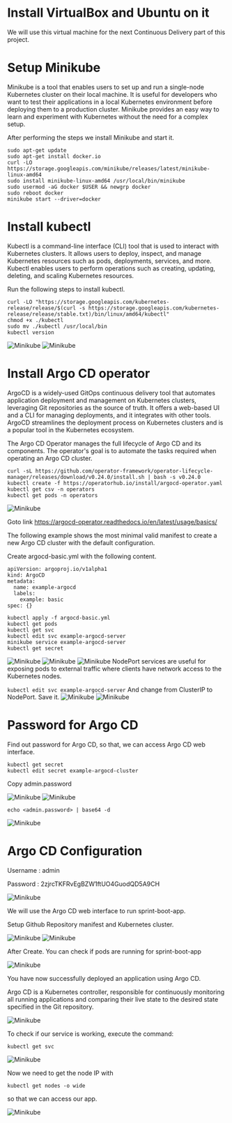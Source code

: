 ﻿# Install VirtualBox and Ubuntu on it

We will use this virtual machine for the next Continuous Delivery part of this project.

# Setup Minikube

Minikube is a tool that enables users to set up and run a single-node Kubernetes cluster on their local machine. It is useful for developers who want to test their applications in a local Kubernetes environment before deploying them to a production cluster. Minikube provides an easy way to learn and experiment with Kubernetes without the need for a complex setup.

After performing the steps we install Minikube and start it.
```
sudo apt-get update
sudo apt-get install docker.io
curl -LO https://storage.googleapis.com/minikube/releases/latest/minikube-linux-amd64
sudo install minikube-linux-amd64 /usr/local/bin/minikube
sudo usermod -aG docker $USER && newgrp docker
sudo reboot docker
minikube start --driver=docker
```
# Install kubectl

Kubectl is a command-line interface (CLI) tool that is used to interact with Kubernetes clusters. It allows users to deploy, inspect, and manage Kubernetes resources such as pods, deployments, services, and more. Kubectl enables users to perform operations such as creating, updating, deleting, and scaling Kubernetes resources.

Run the following steps to install kubectl.
```
curl -LO "https://storage.googleapis.com/kubernetes-release/release/$(curl -s https://storage.googleapis.com/kubernetes-release/release/stable.txt)/bin/linux/amd64/kubectl"
chmod +x ./kubectl
sudo mv ./kubectl /usr/local/bin
kubectl version
```
![Minikube](https://github.com/Edgar85/Jenkins-Zero-To-Hero/blob/main/Screenshots/minikube_1.avif)
![Minikube](https://github.com/Edgar85/Jenkins-Zero-To-Hero/blob/main/Screenshots/minikube_2.avif)

# Install Argo CD operator
ArgoCD is a widely-used GitOps continuous delivery tool that automates application deployment and management on Kubernetes clusters, leveraging Git repositories as the source of truth. It offers a web-based UI and a CLI for managing deployments, and it integrates with other tools. ArgoCD streamlines the deployment process on Kubernetes clusters and is a popular tool in the Kubernetes ecosystem.

The Argo CD Operator manages the full lifecycle of Argo CD and its components. The operator's goal is to automate the tasks required when operating an Argo CD cluster.
```
curl -sL https://github.com/operator-framework/operator-lifecycle-manager/releases/download/v0.24.0/install.sh | bash -s v0.24.0
kubectl create -f https://operatorhub.io/install/argocd-operator.yaml
kubectl get csv -n operators
kubectl get pods -n operators
```
![Minikube](https://github.com/Edgar85/Jenkins-Zero-To-Hero/blob/main/Screenshots/minikube_3.avif)

Goto link https://argocd-operator.readthedocs.io/en/latest/usage/basics/

The following example shows the most minimal valid manifest to create a new Argo CD cluster with the default configuration.

Create argocd-basic.yml with the following content.
```
apiVersion: argoproj.io/v1alpha1
kind: ArgoCD
metadata:
  name: example-argocd
  labels:
    example: basic
spec: {}
```
```
kubectl apply -f argocd-basic.yml
kubectl get pods
kubectl get svc
kubectl edit svc example-argocd-server
minikube service example-argocd-server
kubectl get secret
```
![Minikube](https://github.com/Edgar85/Jenkins-Zero-To-Hero/blob/main/Screenshots/minikube_4.avif)
![Minikube](https://github.com/Edgar85/Jenkins-Zero-To-Hero/blob/main/Screenshots/minikube_5.avif)
![Minikube](https://github.com/Edgar85/Jenkins-Zero-To-Hero/blob/main/Screenshots/minikube_6.avif)
NodePort services are useful for exposing pods to external traffic where clients have network access to the Kubernetes nodes.

```kubectl edit svc example-argocd-server``` And change from ClusterIP to NodePort. Save it.
![Minikube](https://github.com/Edgar85/Jenkins-Zero-To-Hero/blob/main/Screenshots/argocd_1.avif)
![Minikube](https://github.com/Edgar85/Jenkins-Zero-To-Hero/blob/main/Screenshots/minikube_7.avif)

# Password for Argo CD

Find out password for Argo CD, so that, we can access Argo CD web interface.
```
kubectl get secret
kubectl edit secret example-argocd-cluster
```
Copy admin.password

![Minikube](https://github.com/Edgar85/Jenkins-Zero-To-Hero/blob/main/Screenshots/minikube_8.avif)
![Minikube](https://github.com/Edgar85/Jenkins-Zero-To-Hero/blob/main/Screenshots/argocd_2.avif)
```
echo <admin.password> | base64 -d
```
![Minikube](https://github.com/Edgar85/Jenkins-Zero-To-Hero/blob/main/Screenshots/argocd_3.avif)

# Argo CD Configuration

Username : admin

Password : 2zjrcTKFRvEgBZW1ftUO4GuodQD5A9CH

![Minikube](https://github.com/Edgar85/Jenkins-Zero-To-Hero/blob/main/Screenshots/argocd_4.avif)

We will use the Argo CD web interface to run sprint-boot-app.

Setup Github Repository manifest and Kubernetes cluster.

![Minikube](https://github.com/Edgar85/Jenkins-Zero-To-Hero/blob/main/Screenshots/argocd_5.avif)
![Minikube](https://github.com/Edgar85/Jenkins-Zero-To-Hero/blob/main/Screenshots/argocd_6.avif)

After Create. You can check if pods are running for sprint-boot-app

![Minikube](https://github.com/Edgar85/Jenkins-Zero-To-Hero/blob/main/Screenshots/minikube_9.avif)

You have now successfully deployed an application using Argo CD.

Argo CD is a Kubernetes controller, responsible for continuously monitoring all running applications and comparing their live state to the desired state specified in the Git repository.

![Minikube](https://github.com/Edgar85/Jenkins-Zero-To-Hero/blob/main/Screenshots/Screenshot%20from%202023-04-21%2017-00-21.png)

To check if our service is working, execute the command:
```
kubectl get svc
```
![Minikube](https://github.com/Edgar85/Jenkins-Zero-To-Hero/blob/main/Screenshots/kubectl-get-svc.png)

Now we need to get the node IP with 
```
kubectl get nodes -o wide 
```
so that we can access our app.

![Minikube](https://github.com/Edgar85/Jenkins-Zero-To-Hero/blob/main/Screenshots/kubectl-get-wide.png)
